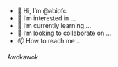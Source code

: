 - 👋 Hi, I’m @abiofc
- 👀 I’m interested in ...
- 🌱 I’m currently learning ...
- 💞️ I’m looking to collaborate on ...
- 📫 How to reach me ...

<!---
abiofc/abiofc is a ✨ special ✨ repository because its `README.md` (this file) appears on your GitHub profile.
You can click the Preview link to take a look at your changes.
---> Awokawok
